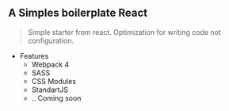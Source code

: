 ## A Simples boilerplate React

> Simple starter from react. Optimization for writing code not configuration.

- Features
  - Webpack 4
  - SASS
  - CSS Modules
  - StandartJS
  - .. Coming soon
